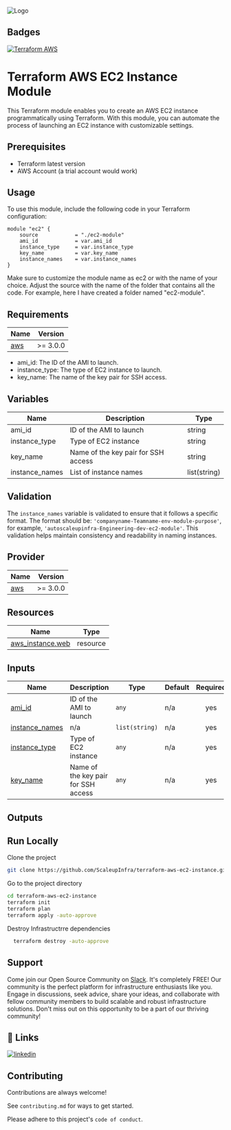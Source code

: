 ![Logo](https://autoscaleupinfra-buckets.s3.ap-northeast-1.amazonaws.com/1.png?response-content-disposition=inline&X-Amz-Security-Token=IQoJb3JpZ2luX2VjEHgaCmFwLXNvdXRoLTEiRzBFAiEArvjtoCQOyS0UUaYg9iuoDTzlT9dcAZsrFMhqH7WhRkECICYc0exc6U4C3r7jkgt04f9F%2Feds5%2B867eiSdBd6NHkpKu0CCNH%2F%2F%2F%2F%2F%2F%2F%2F%2F%2FwEQABoMODM0Mjc3NzY3NDM2IgzD2wylrkOqA1M9rgsqwQKdB2dOXEwxTk3rcw5eeoWvsZMqSizn%2FiEK5sqzSnWbbJXovNwBSFgSJW8E4WClk13wWepFObrGwBDf6HejBN1ozg%2BhuivCOSx5bEjhmy%2FvoKmoV%2Bt%2FrnIffXsQajjbwpRe3rswK1YosvR2%2BJbvFIy6Q33l4JVdE9e30ldorSE6ION3x4Jk0%2FAa4ZgZFBcuLIP9m%2BbCITnq8RMH6p0bAvUu%2FrflKkPlgNWIGWL3vWqp2RBJSrJq5JlOC%2BsUL9aud%2FW1WqV3hyxeBJAsWBKWKjzxuQP6NvD5DZQUmietpsagP7bJ300FbVJj3HBg826aJgWTHlxPaB5fYo8TV1H5Ah%2BFRk7oiNnjYqwStNiAaESbYjvZZzKCRqJV%2FPqpnxgrjakwphQT3xaLSxg0kcl567VCBfBRt%2F3KhH9xxDBemmZgoCEwz4fQpAY6swJAzZGvPhKv0Q7Kzz8lQjUgqvGzgAqbj115jp9hpZw3U%2BpxgJIGEWBuY1PZbcvpA12tuTw2HXWDCFh3TTKdOxapzc%2B%2BUPcBlP65fSZlacEUFeswiV4ujEvbQTvTrgvOYAO6mluh9wIBqn0XHnLIikbv3XlVlP%2BIe4dzdkC0oGwEDDnK5tVChCwlYA%2FYo2axu8pRx3qKyWKJ5J4ddok8uVxvpXk1Dz3%2FPqjFqbWfiOs%2FxtZUDlBHGpFOmJBGxbCjTSppw3VDCo1y2COP6CokHMG8lJAXL%2BMLe0%2FmsvIdJy%2Fk6TbqXA1oCJzvEUY4N%2F%2BthylubX7DOf3jdVl4Ejv2cd9fJJhBRzOefZiopOoymZqfVl9LLQe6SeBhCbhKml7fpYfd5se29t3hNsTynkrDmCfHgtwp&X-Amz-Algorithm=AWS4-HMAC-SHA256&X-Amz-Date=20230622T102749Z&X-Amz-SignedHeaders=host&X-Amz-Expires=300&X-Amz-Credential=ASIA4EPWUPEGC2EZKCF7%2F20230622%2Fap-northeast-1%2Fs3%2Faws4_request&X-Amz-Signature=aa25867addd41652a115235bdce59790c9c03fb62c30d44598baa8a5844fec72)


## Badges

[![Terraform AWS](https://github.com/ScaleupInfra/terraform-aws-ec2-instance/actions/workflows/main.yml/badge.svg)](https://github.com/ScaleupInfra/terraform-aws-ec2-instance/actions/workflows/main.yml)


# Terraform AWS EC2 Instance Module

This Terraform module enables you to create an AWS EC2 instance programmatically using Terraform. With this module, you can automate the process of launching an EC2 instance with customizable settings.

## Prerequisites

- Terraform latest version
- AWS Account (a trial account would work)

## Usage

To use this module, include the following code in your Terraform configuration:

```hcl
module "ec2" {
    source            = "./ec2-module"
    ami_id            = var.ami_id
    instance_type     = var.instance_type
    key_name          = var.key_name
    instance_names    = var.instance_names
}
```

Make sure to customize the module name as ec2 or with the name of your choice. Adjust the source with the name of the folder that contains all the code. For example, here I have created a folder named "ec2-module".

## Requirements

| Name | Version |
|------|---------|
|[aws](#requirement\_aws) | >= 3.0.0 |

- ami_id: The ID of the AMI to launch.
- instance_type: The type of EC2 instance to launch.
- key_name: The name of the key pair for SSH access.

## Variables

| Name           | Description                          | Type          |
| -------------- | ------------------------------------ | ------------- |
| ami_id         | ID of the AMI to launch              | string        |
| instance_type  | Type of EC2 instance                 | string        |
| key_name       | Name of the key pair for SSH access  | string        |
| instance_names | List of instance names                | list(string)  |

## Validation

The `instance_names` variable is validated to ensure that it follows a specific format. The format should be: `'companyname-Teamname-env-module-purpose'`, for example, `'autoscaleupinfra-Engineering-dev-ec2-module'`. This validation helps maintain consistency and readability in naming instances.


## Provider

| Name | Version |
|------|---------|
|[aws](#provider\_aws) | >= 3.0.0 |

## Resources

| Name | Type |
|------|------|
| [aws_instance.web](https://registry.terraform.io/providers/hashicorp/aws/latest/docs/resources/instance) | resource |

## Inputs

| Name | Description | Type | Default | Required |
|------|-------------|------|---------|:--------:|
| [ami\_id](#input\_ami\_id) | ID of the AMI to launch | `any` | n/a | yes |
| [instance\_names](#input\_instance\_names) | n/a | `list(string)` | n/a | yes |
| [instance\_type](#input\_instance\_type) | Type of EC2 instance | `any` | n/a | yes |
| [key\_name](#input\_key\_name) | Name of the key pair for SSH access | `any` | n/a | yes |

## Outputs

## Run Locally

Clone the project

```bash
git clone https://github.com/ScaleupInfra/terraform-aws-ec2-instance.git

```

Go to the project directory

```bash
cd terraform-aws-ec2-instance
terraform init
terraform plan
terraform apply -auto-approve

```

Destroy Infrastructrre  dependencies

```bash
  terraform destroy -auto-approve
```



## Support

Come join our Open Source Community on [Slack](https://app.slack.com/huddle/T05EL2WSB2M/C05EL2WTMA5). It's completely FREE! Our community is the perfect platform for infrastructure enthusiasts like you. Engage in discussions, seek advice, share your ideas, and collaborate with fellow community members to build scalable and robust infrastructure solutions. Don't miss out on this opportunity to be a part of our thriving community!


## 🔗 Links

[![linkedin](https://img.shields.io/badge/linkedin-0A66C2?style=for-the-badge&logo=linkedin&logoColor=white)](https://www.linkedin.com/)


## Contributing

Contributions are always welcome!

See `contributing.md` for ways to get started.

Please adhere to this project's `code of conduct`.

